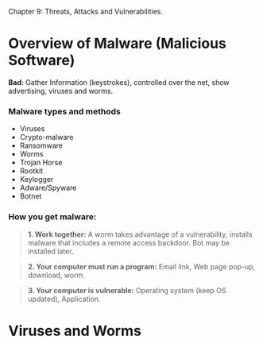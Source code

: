 Chapter 9: Threats, Attacks and Vulnerabilities.

# Overview of Malware (Malicious Software)

   **Bad:** Gather Information (keystrokes), controlled over the net, show advertising, viruses and worms. 

### Malware types and methods
- Viruses
-	Crypto-malware
-	Ransomware
-	Worms
-	Trojan Horse
-	Rootkit
-	Keylogger
-	Adware/Spyware
-	Botnet

### How you get malware:

> **1.	Work together:** A worm takes advantage of a vulnerability, installs malware that includes a remote access backdoor. Bot may be installed later.

> **2.	Your computer must run a program:** Email link, Web page pop-up, download, worm.

> **3.	Your computer is vulnerable:** Operating system (keep OS updated), Application.

# Viruses and Worms

